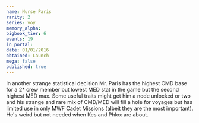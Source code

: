 ```yaml
---
name: Nurse Paris
rarity: 2
series: voy
memory_alpha:
bigbook_tier: 6
events: 19
in_portal:
date: 01/01/2016
obtained: Launch
mega: false
published: true
---
```


In another strange statistical decision Mr. Paris has the highest CMD base for a 2* crew member but lowest MED stat in the game but the second highest MED max. Some useful traits might get him a node unlocked or two and his strange and rare mix of CMD/MED will fill a hole for voyages but has limited use in only MWF Cadet Missions (albeit they are the most important). He's weird but not needed when Kes and Phlox are about.
